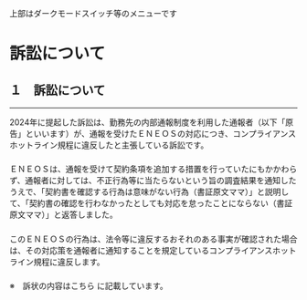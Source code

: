 <p class="top">上部はダークモードスイッチ等のメニューです

# 訴訟について

## １　訴訟について
---
<p class="base" style="margin-bottom: 1.6em;">
2024年に提起した訴訟は、勤務先の内部通報制度を利用した通報者（以下「原告」といいます）が、通報を受けたＥＮＥＯＳの対応につき、<span class="strong_or">コンプライアンスホットライン規程に違反したと主張している訴訟</span>です。
<p class="base" style="margin-bottom: 1.6em;">
ＥＮＥＯＳは、通報を受けて契約条項を追加する措置を行っていたにもかかわらず、通報者に対しては、不正行為等に当たらないという旨の調査結果を通知したうえで、<span class="u_or">「契約書を確認する行為は意味がない行為（書証原文ママ）」と説明して、「契約書の確認を行わなかったとしても対応を怠ったことにならない（書証原文ママ）」と返答しました。</span>
<p class="base" style="margin-bottom: 1.6em;">
このＥＮＥＯＳの行為は、法令等に違反するおそれのある事実が確認された場合は、その対応策を通報者に通知することを規定しているコンプライアンスホットライン規程に違反します。
<p class="base" style="margin-bottom: 1.6em;">
※　訴状の内容はこちら <a href="https://fuseimatome.github.io/docs/syutyou2.html#sojou2"><i class="fa-solid fa-link"></i></a> に記載しています。
